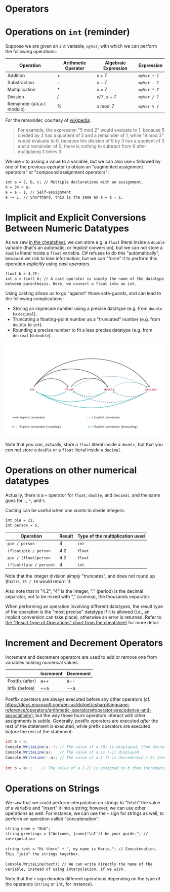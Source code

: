 # Operators

<!-- 

from list of topics, this should cover the following:

## Operators

- Binary arithmetic operators: `*`, `/`, `%`, `+`, `-`
- Unary arithmetic operators: `++`, `--`
- The difference between postfix and infix notation for unary operators :question:
- Comparison operators: `!=`, `==`, `>`, `>=`, `<`, `<=`
- Boolean logical operators: `&&`, `||`, `!`
- Precedence and "validity" of some expressions (typically, `! 2 < 3` is not a valid expression) 
- Combined assignment operators: `+=`, `*=`, `-=`, `/=`, `%=`

-->

# Operations on `int` (reminder)

Suppose we are given an `int` variable, `myVar`, with which we can perform the following operations:

Operation | Arithmetic Operator | Algebraic Expression |  Expression
--- | --- | --- | ---
Addition | $+$ | $x + 7$ | `myVar + 7`
Substraction | $-$ | $x - 7$ | `myVar - 7`
Multiplication | $*$ | $x \times 7$ | `myVar * 7`
Division | $/$ | $x / 7$,  $x \div 7$ | `myVar / 7`
Remainder (a.k.a.\ modulo) | $\%$ | $x \bmod 7$ | `myVar % 7`

For the remainder, courtesy of [wikipedia](https://en.wikipedia.org/wiki/Modulo_operation):

> For example, the expression "5 mod 2" would evaluate to 1, because 5 divided by 2 has a quotient of 2 and a remainder of 1, while "9 mod 3" would evaluate to 0, because the division of 9 by 3 has a quotient of 3 and a remainder of 0; there is nothing to subtract from 9 after multiplying 3 times 3. 

We use `=` to assing a value to a variable, but we can also use `=` followed by one of the previous operator to obtain an "augmented assignment operators" or "compound assignment operators":

~~~~~~~{.cs}
int a = 3, b, c; // Multiple declarations with an assignment.
b = 34 + a;
a = a - 1; // Self-assignment
a -= 1; // Shorthand, this is the same as a = a - 1;
~~~~~~~



# Implicit and Explicit Conversions Between Numeric Datatypes

As we saw [in the cheatsheet](https://spots.augusta.edu/caubert/teaching/2020/fall/csci1301/weekly/03/datatypes/index.html#compatibility), we can store e.g. a `float` literal inside a `double` variable (that's an automatic, or _implicit_ conversion), but we can not store a `double` literal inside a `float` variable.
C# refuses to do this "automatically", because we risk to lose information, but we can "force" it to perform this operation _explicitly_ using _cast operators_.


~~~~~~~{.cs}
float b = 4.7F;
int a = (int) b; // A cast operator is simply the name of the datatype between parenthesis. Here, we convert a float into an int.
~~~~~~~

Using casting allows us to go "against" those safe-guards, and can lead to the following complications:

- Storing an imprecise number using a precise datatype (e.g. from `double` to `decimal`).
- Truncating a floating-point number as a "truncated" number (e.g. from `double` to `int`).
- Rounding a precise number to fit a less precise datatype (e.g. from `decimal` to `double`).

!["Implicit and Explicit Conversion Between Datatypes"](img/conversions.svg)


Note that _you can_, actually, store a `float` literal inside a `double`, but that you _can not_ store a `double` or a `float` literal inside a `decimal`.



# Operations on other numerical datatypes

Actually, there is a `+` operator for `float`, `double`, and `decimal`, and the same goes for `-`, `*`, and `%`

Casting can be useful when one wants to divide integers:

~~~~~~~{.cs}
int pie = 21;
int person = 5;
~~~~~~~

Operation | Result | Type of the multiplication used
--- | --- | --- 
 `pie / person` | 4 | `int`
 `(float)pie / person` | 4.2 |  `float`
`pie / (float)person`  | 4.2 | `float`
`(float)(pie / person)` |  4 | `int` 

Note that the integer division simply "truncates", and does not round up (that is, `19 / 10` would return 1).

Also note that in "4.2", "4" is the integer, "." (period) is the decimal separator, not to be mixed with "," (comma), the thousands separator.

When performing an operation involving different datatypes, the result type of the operation is the "most precise" datatype if it is allowed (i.e., an implicit conversion can take place), otherwise an error is returned.
Refer to [the "Result Type of Operations" chart from the cheatsheet](../datatypes_in_csharp.html#result-type-of-operations) for more detail.

# Increment and Decrement Operators

Increment and decrement operators are used to add or remove one from variables holding numerical values.


| | Increment | Decrement |
| --- | --- | --- | 
| Postfix (after) | a++ | a-- |
| Infix (before) | ++a | --a |

Postfix operators are always executed before any other operators (cf. <https://docs.microsoft.com/en-us/dotnet/csharp/language-reference/operators/arithmetic-operators#operator-precedence-and-associativity>), but the way those fours operators interact with other assignments is subtle.
Generally, postfix operators are executed _after_ the rest of the statement is executed, while prefix operators are executed _before_ the rest of the statement:

~~~~~~~{.cs .numberLines}
int a = 0;
Console.WriteLine(a--); // The value of a (0) is displayed, then decremented (-1).
Console.WriteLine(a);   // The value of a is (-1) displayed
Console.WriteLine(--a); // The value of a (-1) is decremented (-2) then displayed.

int b = a++;    // The value of a (-2) is assigned to b then incremented (-1).
~~~~~~~


# Operations on Strings

We saw that we could perform interpolation on strings to "fetch" the value of a variable and "insert" it into a string; however, we can use other operations as well.
For instance, we can use the `+` sign for strings as well, to perform an operation called "concatenation":

~~~~~~~{.cs}
string name = "Bob";
string greetings = $"Welcome, {name}!\nI'll be your guide."; // interpolation

string text = "Hi there" + ", my name is Marie."; // Concatenation. This "join" the strings together.

Console.WriteLine(text); // We can write directly the name of the variable, instead of using interpolation, if we wish.
~~~~~~~

Note that the `+` sign denotes different operations depending on the type of the operands (`string` or `int`, for instance).

